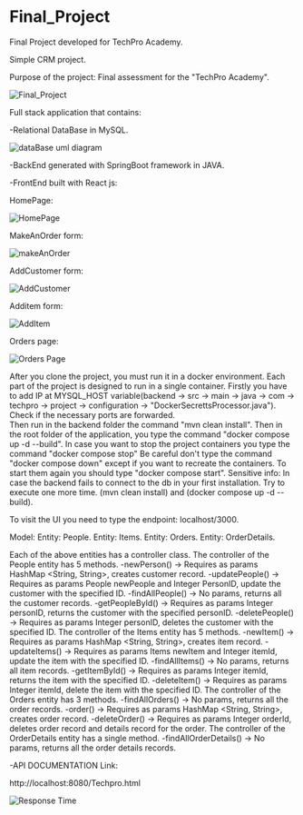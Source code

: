 # Final_Project
Final Project developed for TechPro Academy.


Simple CRM project.

Purpose of the project: Final assessment for the "TechPro Academy".

![Final_Project](https://github.com/VeniaminArapidis/Final_Project/assets/128240345/03ac77c1-b4e5-4e25-8956-7493cb4768f1)



Full stack application that contains:

-Relational DataBase in MySQL.

![dataBase uml diagram](https://github.com/VeniaminArapidis/Final_Project/assets/128240345/359603a8-b594-4939-bcc1-e96e861f1ac4)

-BackEnd generated with SpringBoot framework in JAVA.

-FrontEnd built with React js:

HomePage:

![HomePage](https://github.com/VeniaminArapidis/Final_Project/assets/128240345/543d5292-3ba9-4e6a-9381-fc767e158321)

MakeAnOrder form:

![makeAnOrder](https://github.com/VeniaminArapidis/Final_Project/assets/128240345/04d3b5b5-ea27-42d9-97b7-36be0f2dca87)

AddCustomer form: 

![AddCustomer](https://github.com/VeniaminArapidis/Final_Project/assets/128240345/f8a7ebd2-167d-4920-8ed1-22d86c58a7d0)

Additem form:

![AddItem](https://github.com/VeniaminArapidis/Final_Project/assets/128240345/c91c5452-91e4-426f-951a-63417cf5fda4)

Orders page:

![Orders Page](https://github.com/VeniaminArapidis/Final_Project/assets/128240345/ebe6b411-8754-4e04-a207-31ebf96bad85)







After you clone the project, you must run it in a docker environment.
Each part of the project is designed to run in a single container.
Firstly you have to add IP at MYSQL_HOST variable(backend -> src -> main -> java -> com -> techpro -> project -> configuration -> "DockerSecrettsProcessor.java").
Check if the necessary ports are forwarded.  
Then run in the backend folder the command "mvn clean install".
Then in the root folder of the application, you type the command "docker compose up -d --build".
In case you want to stop the project containers you type the command "docker compose stop"
Be careful don't type the command "docker compose down" except if you want to recreate the containers.
To start them again you should type "docker compose start".
Sensitive info: In case the backend fails to connect to the db in your first installation. Try to execute one more time. (mvn clean install) and (docker compose up -d --build).

To visit the UI you need to type the endpoint: localhost/3000.

Model:
Entity: People.
Entity: Items.
Entity: Orders.
Entity: OrderDetails.

Each of the above entities has a controller class.
The controller of the People entity has 5 methods.
-newPerson() -> Requires as params HashMap <String, String>, creates customer record. 
-updatePeople() -> Requires as params People newPeople and Integer PersonID, update the customer with the specified ID.
-findAllPeople() -> No params, returns all the customer records.
-getPeopleById() -> Requires as params Integer personID, returns the customer with the specified personID.
-deletePeople() -> Requires as params Integer personID, deletes the customer with the specified ID.
The controller of the Items entity has 5 methods.
-newItem() -> Requires as params HashMap <String, String>, creates item record.
-updateItems() -> Requires as params Items newItem and Integer itemId, update the item with the specified ID.
-findAllItems() -> No params, returns all item records.
-getItemById() -> Requires as params Integer itemId, returns the item with the specified ID.
-deleteItem() -> Requires as params Integer itemId, delete the item with the specified ID.
The controller of the Orders entity has 3 methods.
-findAllOrders() -> No params, returns all the order records.
-order() -> Requires as params HashMap <String, String>, creates order record. 
-deleteOrder() -> Requires as params Integer orderId, deletes order record and details record for the order.
The controller of the OrderDetails entity has a single method.
-findAllOrderDetails() -> No params, returns all the order details records.


-API DOCUMENTATION Link: 

http://localhost:8080/Techpro.html

![Response Time](https://github.com/VeniaminArapidis/Final_Project/assets/128240345/cdc33533-e9de-4319-8de3-1bd879744c4c)



